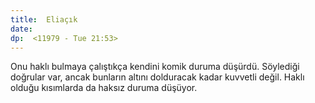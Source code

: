 ```yaml
---
title:  Eliaçık
date: 
dp:  <11979 - Tue 21:53>
---
```



Onu haklı bulmaya çalıştıkça kendini komik duruma düşürdü. Söylediği
doğrular var, ancak bunların altını dolduracak kadar kuvvetli
değil. Haklı olduğu kısımlarda da haksız duruma düşüyor.
